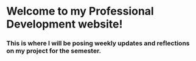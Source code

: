 # Welcome to my Professional Development website! 
### This is where I will be posing weekly updates and reflections on my project for the semester.
